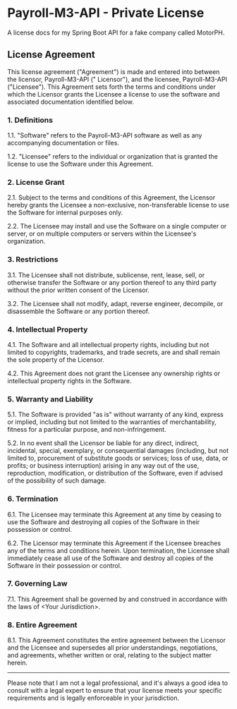 # Payroll-M3-API - Private License

A license docs for my Spring Boot API for a fake company called MotorPH.

## License Agreement

This license agreement ("Agreement") is made and entered into between the licensor, Payroll-M3-API ("
Licensor"), and the licensee, Payroll-M3-API ("Licensee"). This Agreement sets forth the terms and
conditions under which the Licensor grants the Licensee a license to use the software and associated documentation
identified below.

### 1. Definitions

1.1. "Software" refers to the Payroll-M3-API software as well as any accompanying documentation or files.

1.2. "Licensee" refers to the individual or organization that is granted the license to use the Software under this
Agreement.

### 2. License Grant

2.1. Subject to the terms and conditions of this Agreement, the Licensor hereby grants the Licensee a non-exclusive,
non-transferable license to use the Software for internal purposes only.

2.2. The Licensee may install and use the Software on a single computer or server, or on multiple computers or servers
within the Licensee's organization.

### 3. Restrictions

3.1. The Licensee shall not distribute, sublicense, rent, lease, sell, or otherwise transfer the Software or any portion
thereof to any third party without the prior written consent of the Licensor.

3.2. The Licensee shall not modify, adapt, reverse engineer, decompile, or disassemble the Software or any portion
thereof.

### 4. Intellectual Property

4.1. The Software and all intellectual property rights, including but not limited to copyrights, trademarks, and trade
secrets, are and shall remain the sole property of the Licensor.

4.2. This Agreement does not grant the Licensee any ownership rights or intellectual property rights in the Software.

### 5. Warranty and Liability

5.1. The Software is provided "as is" without warranty of any kind, express or implied, including but not limited to the
warranties of merchantability, fitness for a particular purpose, and non-infringement.

5.2. In no event shall the Licensor be liable for any direct, indirect, incidental, special, exemplary, or consequential
damages (including, but not limited to, procurement of substitute goods or services; loss of use, data, or profits; or
business interruption) arising in any way out of the use, reproduction, modification, or distribution of the Software,
even if advised of the possibility of such damage.

### 6. Termination

6.1. The Licensee may terminate this Agreement at any time by ceasing to use the Software and destroying all copies of
the Software in their possession or control.

6.2. The Licensor may terminate this Agreement if the Licensee breaches any of the terms and conditions herein. Upon
termination, the Licensee shall immediately cease all use of the Software and destroy all copies of the Software in
their possession or control.

### 7. Governing Law

7.1. This Agreement shall be governed by and construed in accordance with the laws of \<Your Jurisdiction\>.

### 8. Entire Agreement

8.1. This Agreement constitutes the entire agreement between the Licensor and the Licensee and supersedes all prior
understandings, negotiations, and agreements, whether written or oral, relating to the subject matter herein.

---

Please note that I am not a legal professional, and it's always a good idea to consult with a legal expert to ensure
that your license meets your specific requirements and is legally enforceable in your jurisdiction.